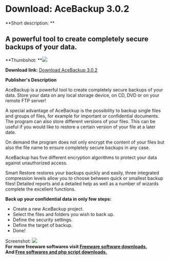 # Download: AceBackup 3.0.2

**Short description: **

## A powerful tool to create completely secure backups of your data.

  
**Thumbshot: **![](http://www.freewarefiles.com/screenshot/acebackup_md.gif)   
  
**Download link:** [Download AceBackup 3.0.2](http://freesoftwares.boysofts.com/AceBackup_program_39734.html)  
  

**Publisher's Description**  
  

AceBackup is a powerful tool to create completely secure backups of your data.
Store your data on any local storage device, on CD, DVD or on your remote FTP
server!

A special advantage of AceBackup is the possibility to backup single files and
groups of files, for example for important or confidential documents. The
program can also store different versions of your files. This can be useful if
you would like to restore a certain version of your file at a later date.

On demand the program does not only encrypt the content of your files but also
the file name to ensure completely secure backups in any case.

AceBackup has five different encryption algorithms to protect your data
against unauthorized access.

Smart Restore restores your backups quickly and easily, three integrated
compression levels allow you to choose between quick or smallest backup files!
Detailed reports and a detailed help as well as a number of wizards complete
the excellent functions.

**Back up your confidential data in only few steps:**

  * Create a new AceBackup project. 
  * Select the files and folders you wish to back up. 
  * Define the security settings. 
  * Define the target of backup. 
  * Done! 

  
  
Screenshot: ![](http://www.freewarefiles.com/screenshot/acebackup.gif)  
**For more freeware softwares visit [Freeware software downloads.](http://freesoftwares.boysofts.com/)**   
**And [Free softwares and php script downloads.](http://www.boysofts.com/)**


